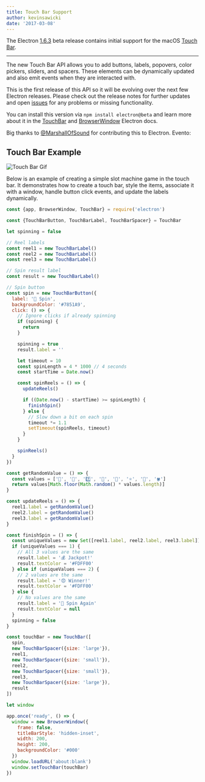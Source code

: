 ```yaml
---
title: Touch Bar Support
author: kevinsawicki
date: '2017-03-08'
---
```


The Electron [1.6.3](https://github.com/electron/electron/releases/tag/v1.6.3) beta release contains initial support for the macOS [Touch Bar](https://developer.apple.com/macos/touch-bar).

---

The new Touch Bar API allows you to add buttons, labels, popovers, color pickers, sliders, and spacers. These elements can be dynamically updated and also emit events when they are interacted with.

This is the first release of this API so it will be evolving over the next few Electron releases. Please check out the release notes for further updates and open [issues](https://github.com/electron/electron/issues) for any problems or missing functionality.

You can install this version via `npm install electron@beta` and learn more about it in the [TouchBar](https://github.com/electron/electron/blob/master/docs/api/touch-bar.md) and [BrowserWindow](https://github.com/electron/electron/blob/master/docs/api/browser-window.md#winsettouchbartouchbar-macos) Electron docs.

Big thanks to [@MarshallOfSound](https://github.com/MarshallOfSound) for contributing this to Electron. Evento:

## Touch Bar Example

![Touch Bar Gif](https://cloud.githubusercontent.com/assets/671378/23723516/5ff1774c-03fe-11e7-97b8-c693a0004dc8.gif)

Below is an example of creating a simple slot machine game in the touch bar. It demonstrates how to create a touch bar, style the items, associate it with a window, handle button click events, and update the labels dynamically.

```js
const {app, BrowserWindow, TouchBar} = require('electron')

const {TouchBarButton, TouchBarLabel, TouchBarSpacer} = TouchBar

let spinning = false

// Reel labels
const reel1 = new TouchBarLabel()
const reel2 = new TouchBarLabel()
const reel3 = new TouchBarLabel()

// Spin result label
const result = new TouchBarLabel()

// Spin button
const spin = new TouchBarButton({
  label: '🎰 Spin',
  backgroundColor: '#7851A9',
  click: () => {
    // Ignore clicks if already spinning
    if (spinning) {
      return
    }

    spinning = true
    result.label = ''

    let timeout = 10
    const spinLength = 4 * 1000 // 4 seconds
    const startTime = Date.now()

    const spinReels = () => {
      updateReels()

      if ((Date.now() - startTime) >= spinLength) {
        finishSpin()
      } else {
        // Slow down a bit on each spin
        timeout *= 1.1
        setTimeout(spinReels, timeout)
      }
    }

    spinReels()
  }
})

const getRandomValue = () => {
  const values = ['🍒', '💎', '7️⃣', '🍊', '🔔', '⭐', '🍇', '🍀']
  return values[Math.floor(Math.random() * values.length)]
}

const updateReels = () => {
  reel1.label = getRandomValue()
  reel2.label = getRandomValue()
  reel3.label = getRandomValue()
}

const finishSpin = () => {
  const uniqueValues = new Set([reel1.label, reel2.label, reel3.label]).size
  if (uniqueValues === 1) {
    // All 3 values are the same
    result.label = '💰 Jackpot!'
    result.textColor = '#FDFF00'
  } else if (uniqueValues === 2) {
    // 2 values are the same
    result.label = '😍 Winner!'
    result.textColor = '#FDFF00'
  } else {
    // No values are the same
    result.label = '🙁 Spin Again'
    result.textColor = null
  }
  spinning = false
}

const touchBar = new TouchBar([
  spin,
  new TouchBarSpacer({size: 'large'}),
  reel1,
  new TouchBarSpacer({size: 'small'}),
  reel2,
  new TouchBarSpacer({size: 'small'}),
  reel3,
  new TouchBarSpacer({size: 'large'}),
  result
])

let window

app.once('ready', () => {
  window = new BrowserWindow({
    frame: false,
    titleBarStyle: 'hidden-inset',
    width: 200,
    height: 200,
    backgroundColor: '#000'
  })
  window.loadURL('about:blank')
  window.setTouchBar(touchBar)
})
```

